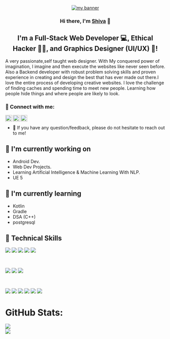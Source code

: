 <p align="center">
  <a href="https://Its-sb.netlify.app" target="_blank" rel="noreferrer"><img src="https://user-images.githubusercontent.com/48784001/203785020-2b4826c1-7ddb-4de8-b65b-ebf6e04c5290.jpeg" alt="my banner"></a>
</p>

<h3 align="center">
Hi there, I'm <a href="https://its-sb.netlify.app" target="_blank" rel="noreferrer">Shiva</a> 👋
</h3>

<h2 align="center">
I'm a Full-Stack Web Developer 💻, Ethical Hacker 👩‍💻, and Graphics Designer (UI/UX) 🎨!
</h2> 
A very passionate,self taught web designer. With My conquered power of imagination, I imagine and then execute the websites like never seen before. Also a Backend developer with robust problem solving skills and proven experience in creating and design the best that has ever made out there.I love the entire process of developing creative websites. I love the challenge of finding caches and spending time to meet new people. Learning how people hide things and where people are likely to look.

### 🤝 Connect with me:

<a href="https://www.linkedin.com/in/shiva-bajpai-sb06/" target="_blank"><img align="left"  src="https://cdn1.iconfinder.com/data/icons/logotypes/32/circle-linkedin-512.png" alt="Shiva Bajpai | LinkedIn" width="21px"/></a>
<a href="https://www.instagram.com/_shiva__bajpai_/" target="_blank"><img align="left" src="https://cdn3.iconfinder.com/data/icons/2018-social-media-logotypes/1000/2018_social_media_popular_app_logo_instagram-512.png" alt="Shiva Bajpai | Instagram" width="21px"/></a>
<a href="https://twitter.com/ShivaBajpai06" target="_blank"><img align="left" src="https://cdn2.iconfinder.com/data/icons/threads-by-instagram/24/x-logo-twitter-new-brand-contained-512.png" alt="Shiva Bajpai | Twitter" width="21px"/></a>
</br>

- 💬 If you have any question/feedback, please do not hesitate to reach out to me!

## 🔭 I'm currently working on

- Android Dev.
- Web Dev Projects.
- Learning Artificial Intelligence & Machine Learning With NLP.
- UE 5

## 🌱 I'm currently learning

- Kotlin
- Gradle
- DSA (C++)
- postgresql


## 💼 Technical Skills

![](https://img.shields.io/badge/Code-React-informational?style=flat&logo=react&color=61DAFB)
![](https://img.shields.io/badge/Code-JavaScript-informational?style=flat&logo=JavaScript&color=F7DF1E)
![](https://img.shields.io/badge/Code-HTML5-informational?style=flat&logo=HTML5&color=E34F26)
![](https://img.shields.io/badge/Code-PostgreSQL-informational?style=flat&logo=PostgreSQL&color=336791)
![](https://img.shields.io/badge/Code-SQLite-informational?style=flat&logo=SQLite&color=003B57)

</br>

![](https://img.shields.io/badge/Style-Bootstrap-informational?style=flat&logo=Bootstrap&color=7952B3)
![](https://img.shields.io/badge/Style-CSS3-informational?style=flat&logo=CSS3&color=1572B6)
![](https://img.shields.io/badge/Style-styled--components-informational?style=flat&logo=styled-components&color=DB7093)


</br>

![](https://img.shields.io/badge/Tools-Figma-informational?style=flat&logo=Figma&color=F24E1E)
![](https://img.shields.io/badge/Tools-NPM-informational?style=flat&logo=NPM&color=CB3837)
![](https://img.shields.io/badge/Tools-Heroku-informational?style=flat&logo=Heroku&color=430098)
![](https://img.shields.io/badge/Tools-Netlify-informational?style=flat&logo=netlify&color=00C7B7)
![](https://img.shields.io/badge/Tools-Git-informational?style=flat&logo=Git&color=F05032)
![](https://img.shields.io/badge/Tools-GitHub-informational?style=flat&logo=GitHub&color=181717)

# GitHub Stats:
![](https://github-readme-streak-stats.herokuapp.com/?user=Shiva-Bajpai&theme=light&hide_border=false)<br/>
![](https://github-readme-stats.vercel.app/api/top-langs/?username=Shiva-Bajpai&theme=light&hide_border=false&include_all_commits=true&count_private=true&layout=compact)
